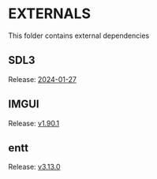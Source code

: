 # EXTERNALS

This folder contains external dependencies

## SDL3

Release: [2024-01-27](https://github.com/mmozeiko/build-sdl3/releases/tag/2024-01-27)

## IMGUI

Release: [v1.90.1](https://github.com/ocornut/imgui/releases/tag/v1.90.1)

## entt

Release: [v3.13.0](https://github.com/skypjack/entt/releases/tag/v3.13.0)
